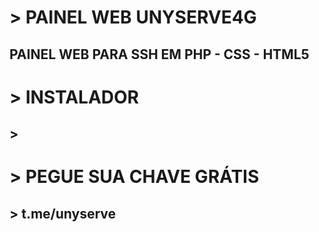 # > PAINEL WEB UNYSERVE4G  
## PAINEL WEB PARA SSH EM PHP - CSS - HTML5 

# > INSTALADOR 
## >

# > PEGUE SUA CHAVE GRÁTIS
## > t.me/unyserve
